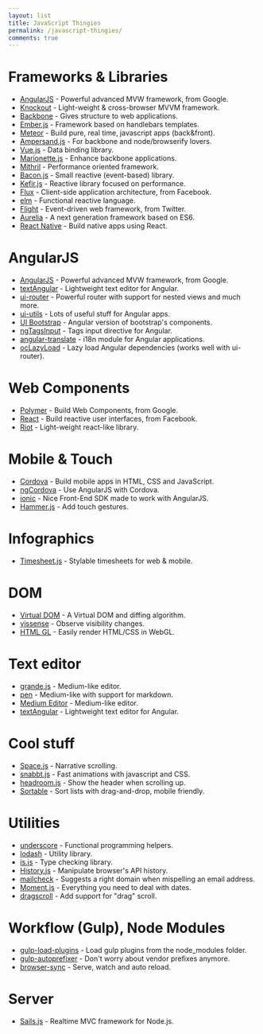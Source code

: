 ```yaml
---
layout: list
title: JavaScript Thingies
permalink: /javascript-thingies/
comments: true
---
```


# Frameworks & Libraries

* [AngularJS](https://angularjs.org/) - Powerful advanced MVW framework, from Google.
* [Knockout](http://knockoutjs.com/) - Light-weight & cross-browser MVVM framework.
* [Backbone](http://backbonejs.org/) - Gives structure to web applications.
* [Ember.js](http://emberjs.com/) - Framework based on handlebars templates.
* [Meteor](https://www.meteor.com/) - Build pure, real time, javascript apps (back&front).
* [Ampersand.js](http://ampersandjs.com/) - For backbone and node/browserify lovers.
* [Vue.js](http://vuejs.org/) - Data binding library.
* [Marionette.js](http://marionettejs.com/) - Enhance backbone applications.
* [Mithril](http://lhorie.github.io/mithril/) - Performance oriented framework.
* [Bacon.js](http://baconjs.github.io/) - Small reactive (event-based) library.
* [Kefir.js](http://pozadi.github.io/kefir/) - Reactive library focused on performance.
* [Flux](http://facebook.github.io/flux/) - Client-side application architecture, from Facebook.
* [elm](http://elm-lang.org/) - Functional reactive language.
* [Flight](https://flightjs.github.io/) - Event-driven web framework, from Twitter.
* [Aurelia](http://aurelia.io/) - A next generation framework based on ES6.
* [React Native](http://facebook.github.io/react-native/) - Build native apps using React.

# AngularJS

* [AngularJS](https://angularjs.org/) - Powerful advanced MVW framework, from Google.
* [textAngular](http://textangular.com/) - Lightweight text editor for Angular.
* [ui-router](https://github.com/angular-ui/ui-router) - Powerful router with support for nested views and much more.
* [ui-utils](http://angular-ui.github.io/ui-utils/) - Lots of useful stuff for Angular apps.
* [UI Bootstrap](https://angular-ui.github.io/bootstrap/) - Angular version of bootstrap's components.
* [ngTagsInput](http://mbenford.github.io/ngTagsInput/) - Tags input directive for Angular.
* [angular-translate](https://github.com/angular-translate/angular-translate) - i18n module for Angular applications.
* [ocLazyLoad](https://github.com/ocombe/ocLazyLoad) - Lazy load Angular dependencies (works well with ui-router).

# Web Components

* [Polymer](https://www.polymer-project.org/) - Build Web Components, from Google.
* [React](http://facebook.github.io/react/) - Build reactive user interfaces, from Facebook.
* [Riot](https://muut.com/riotjs/) - Light-weight react-like library.

# Mobile & Touch

* [Cordova](https://cordova.apache.org/) - Build mobile apps in HTML, CSS and JavaScript.
* [ngCordova](http://ngcordova.com/) - Use AngularJS with Cordova.
* [ionic](http://ionicframework.com/) - Nice Front-End SDK made to work with AngularJS.
* [Hammer.js](http://hammerjs.github.io/) - Add touch gestures.

# Infographics

* [Timesheet.js](https://sbstjn.github.io/timesheet.js/) - Stylable timesheets for web & mobile.

# DOM

* [Virtual DOM](https://github.com/Matt-Esch/virtual-dom) - A Virtual DOM and diffing algorithm.
* [vissense](https://github.com/vissense/vissense) - Observe visibility changes.
* [HTML GL](https://github.com/PixelsCommander/HTML-GL) - Easily render HTML/CSS in WebGL.

# Text editor

* [grande.js](http://mattduvall.com/grande.js/) - Medium-like editor.
* [pen](http://sofish.github.io/pen/) - Medium-like with support for markdown.
* [Medium Editor](http://daviferreira.github.io/medium-editor/) - Medium-like editor.
* [textAngular](http://textangular.com/) - Lightweight text editor for Angular.

# Cool stuff

* [Space.js](http://www.slashie.org/space.js/) - Narrative scrolling.
* [snabbt.js](https://github.com/daniel-lundin/snabbt.js) - Fast animations with javascript and CSS.
* [headroom.js](https://github.com/WickyNilliams/headroom.js) - Show the header when scrolling up.
* [Sortable](https://github.com/RubaXa/Sortable) - Sort lists with drag-and-drop, mobile friendly.

# Utilities

* [underscore](http://underscorejs.org/) - Functional programming helpers.
* [lodash](https://lodash.com/) - Utility library.
* [is.js](http://arasatasaygin.github.io/is.js/) - Type checking library.
* [History.js](https://github.com/browserstate/history.js) - Manipulate browser's API history.
* [mailcheck](https://github.com/mailcheck/mailcheck) - Suggests a right domain when mispelling an email address.
* [Moment.js](http://momentjs.com/) - Everything you need to deal with dates.
* [dragscroll](http://asvd.github.io/dragscroll/) - Add support for "drag" scroll.

# Workflow (Gulp), Node Modules

* [gulp-load-plugins](https://www.npmjs.com/package/gulp-load-plugins) - Load gulp plugins from the node_modules folder.
* [gulp-autoprefixer](https://www.npmjs.com/package/gulp-autoprefixer) - Don't worry about vendor prefixes anymore.
* [browser-sync](https://www.npmjs.com/package/browser-sync) - Serve, watch and auto reload.

# Server

* [Sails.js](http://sailsjs.org/) - Realtime MVC framework for Node.js.